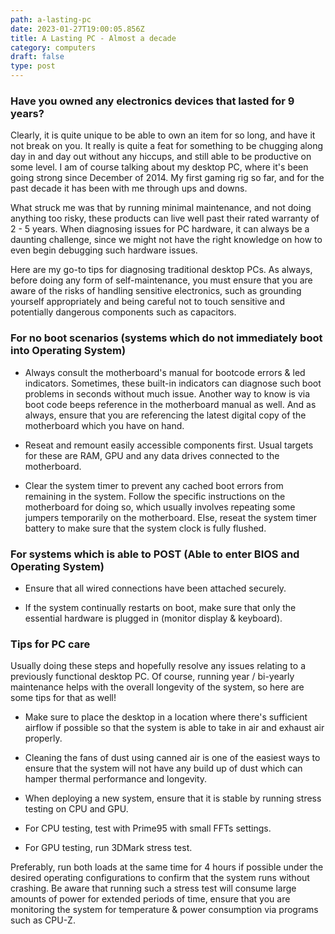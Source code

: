 ```yaml
---
path: a-lasting-pc
date: 2023-01-27T19:00:05.856Z
title: A Lasting PC - Almost a decade
category: computers
draft: false
type: post
---
```


### Have you owned any electronics devices that lasted for 9 years?

Clearly, it is quite unique to be able to own an item for so long, and have it not break on you. It really is quite a feat for something to be chugging along day in and day out without any hiccups, and still able to be productive on some level.
I am of course talking about my desktop PC, where it's been going strong since December of 2014. My first gaming rig so far, and for the past decade it has been with me through ups and downs.

What struck me was that by running minimal maintenance, and not doing anything too risky, these products can live well past their rated warranty of 2 - 5 years. When diagnosing issues for PC hardware, it can always be a daunting challenge, since we might not have the right knowledge on how to even begin debugging such hardware issues.

Here are my go-to tips for diagnosing traditional desktop PCs. As always, before doing any form of self-maintenance, you must ensure that you are aware of the risks of handling sensitive electronics, such as grounding yourself appropriately and being careful not to touch sensitive and potentially dangerous components such as capacitors.

### For no boot scenarios (systems which do not immediately boot into Operating System)

- Always consult the motherboard's manual for bootcode errors & led indicators. Sometimes, these built-in indicators can diagnose such boot problems in seconds without much issue. Another way to know is via boot code beeps reference in the motherboard manual as well. And as always, ensure that you are referencing the latest digital copy of the motherboard which you have on hand.

- Reseat and remount easily accessible components first. Usual targets for these are RAM, GPU and any data drives connected to the motherboard.

- Clear the system timer to prevent any cached boot errors from remaining in the system. Follow the specific instructions on the motherboard for doing so, which usually involves repeating some jumpers temporarily on the motherboard. Else, reseat the system timer battery to make sure that the system clock is fully flushed.

### For systems which is able to POST (Able to enter BIOS and Operating System)

- Ensure that all wired connections have been attached securely.

- If the system continually restarts on boot, make sure that only the essential hardware is plugged in (monitor display & keyboard).

### Tips for PC care

Usually doing these steps and hopefully resolve any issues relating to a previously functional desktop PC. Of course, running year / bi-yearly maintenance helps with the overall longevity of the system, so here are some tips for that as well!

- Make sure to place the desktop in a location where there's sufficient airflow if possible so that the system is able to take in air and exhaust air properly.

- Cleaning the fans of dust using canned air is one of the easiest ways to ensure that the system will not have any build up of dust which can hamper thermal performance and longevity.

- When deploying a new system, ensure that it is stable by running stress testing on CPU and GPU.

- For CPU testing, test with Prime95 with small FFTs settings.

- For GPU testing, run 3DMark stress test.

Preferably, run both loads at the same time for 4 hours if possible under the desired operating configurations to confirm that the system runs without crashing. Be aware that running such a stress test will consume large amounts of power for extended periods of time, ensure that you are monitoring the system for temperature & power consumption via programs such as CPU-Z.
